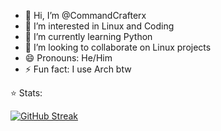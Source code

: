- 👋 Hi, I’m @CommandCrafterx
- 👀 I’m interested in Linux and Coding
- 🌱 I’m currently learning Python
- 💞️ I’m looking to collaborate on Linux projects
- 😄 Pronouns: He/Him
- ⚡ Fun fact: I use Arch btw

⭐️ Stats:

[![GitHub Streak](https://streak-stats.demolab.com/?user=CommandCrafterx&theme=tokyonight&hide_border=true)](https://git.io/streak-stats)


<!---
CommandCrafterx/CommandCrafterx is a ✨ special ✨ repository because its `README.md` (this file) appears on your GitHub profile.
You can click the Preview link to take a look at your changes.
--->
